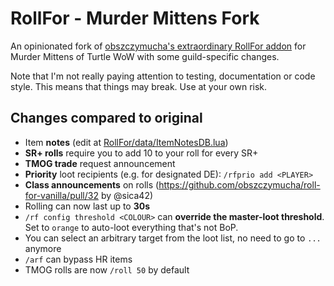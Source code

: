 # RollFor - Murder Mittens Fork
An opinionated fork of [obszczymucha's extraordinary RollFor addon](https://github.com/obszczymucha/roll-for-vanilla) for Murder Mittens of Turtle WoW with some guild-specific changes.

Note that I'm not really paying attention to testing, documentation or code style. This means that things may break. Use at your own risk.

## Changes compared to original
- Item **notes** (edit at [RollFor/data/ItemNotesDB.lua](RollFor/data/ItemNotesDB.lua))
- **SR+ rolls** require you to add 10 to your roll for every SR+
- **TMOG trade** request announcement
- **Priority** loot recipients (e.g. for designated DE): `/rfprio add <PLAYER>`
- **Class announcements** on rolls (https://github.com/obszczymucha/roll-for-vanilla/pull/32 by @sica42)
- Rolling can now last up to **30s**
- `/rf config threshold <COLOUR>` can **override the master-loot threshold**. Set to `orange` to auto-loot everything that's not BoP.
- You can select an arbitrary target from the loot list, no need to go to `...` anymore
- `/arf` can bypass HR items
- TMOG rolls are now `/roll 50` by default